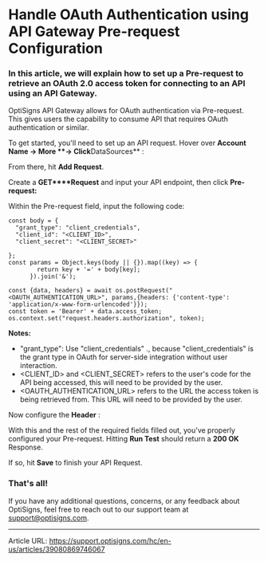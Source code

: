 # Handle OAuth Authentication using API Gateway Pre-request Configuration

### In this article, we will explain how to set up a Pre-request to retrieve an OAuth 2.0 access token for connecting to an API using an API Gateway.

OptiSigns API Gateway allows for OAuth authentication via Pre-request. This gives users the capability to consume API that requires OAuth authentication or similar.

To get started, you'll need to set up an API request. Hover over **Account Name → More ****→** Click**DataSources** :



From there, hit **Add Request**.



Create a **GET****Request** and input your API endpoint, then click **Pre-request:**



Within the Pre-request field, input the following code:
    
    
    const body = {  
      "grant_type": "client_credentials",  
      "client_id": "<CLIENT_ID>",  
      "client_secret": "<CLIENT_SECRET>"  
      
    };  
    const params = Object.keys(body || {}).map((key) => {  
            return key + '=' + body[key];  
          }).join('&');  
      
    const {data, headers} = await os.postRequest("<OAUTH_AUTHENTICATION_URL>", params,{headers: {'content-type': 'application/x-www-form-urlencoded'}});  
    const token = 'Bearer' + data.access_token;  
    os.context.set("request.headers.authorization", token);

**Notes:**

  * "grant_type": Use "client_credentials" ., because "client_credentials" is the grant type in OAuth for server-side integration without user interaction.
  * <CLIENT_ID> and <CLIENT_SECRET> refers to the user's code for the API being accessed, this will need to be provided by the user.
  * <OAUTH_AUTHENTICATION_URL> refers to the URL the access token is being retrieved from. This URL will need to be provided by the user.



Now configure the **Header** :



With this and the rest of the required fields filled out, you've properly configured your Pre-request. Hitting **Run Test** should return a **200 OK** Response.



If so, hit **Save** to finish your API Request.

### That's all!

If you have any additional questions, concerns, or any feedback about OptiSigns, feel free to reach out to our support team at [support@optisigns.com](mailto:support@optisigns.com).

---
Article URL: https://support.optisigns.com/hc/en-us/articles/39080869746067
